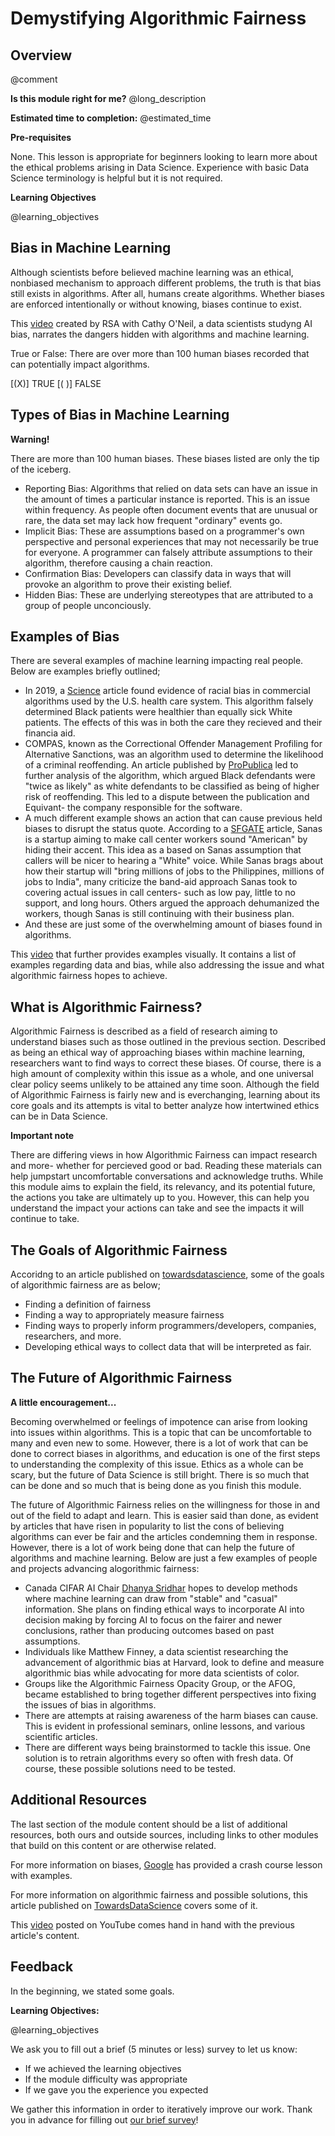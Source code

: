 <!--

author:   Joselinne Piedras-Sarabia
email:    piedrassaj@chop.edu
version:  1.0.0
module_template_version: 3.0.0
language: EN
narrator: UK English Female
title: Demystifying Algorithmic Fairness

comment:  An introduction to world of Algorithmic Fairness and the overarching problem it is attempting to fix.

long_description: This module aims to give brief overview on what the issue of bias in machine learning entails and its impact in real life scenarios. Algorithmic fairness is tackling biases with the intent of correcting and understanding the problem. Basic Data Science terminology will be helpful but it is not required for this module. 

estimated_time: 25 mins

@learning_objectives  

After completion of this module, learners will be able to:

- Articulate the meaning of bias and recall examples of bias in real-life scenarios
- List some of the biases listed in the module
- Understand what algorithmic fairness is and its goals
- Understand the future of algorithmic fairness

@end

link:  https://chop-dbhi-arcus-education-website-assets.s3.amazonaws.com/css/styles.css

script: https://kit.fontawesome.com/83b2343bd4.js

-->

# Demystifying Algorithmic Fairness 

<div class = "overview">

## Overview
@comment

**Is this module right for me?** 
@long_description

**Estimated time to completion:** 
@estimated_time

**Pre-requisites**

None. This lesson is appropriate for beginners looking to learn more about the ethical problems arising in Data Science. Experience with basic Data Science terminology is helpful but it is not required.

**Learning Objectives**

@learning_objectives

</div>

## Bias in Machine Learning

Although scientists before believed machine learning was an ethical, nonbiased mechanism to approach different problems, the truth is that bias still exists in algorithms. After all, humans create algorithms. Whether biases are enforced intentionally or without knowing, biases continue to exist.

This [video](https://www.youtube.com/watch?v=heQzqX35c9A) created by RSA with Cathy O'Neil, a data scientists studyng AI bias, narrates the dangers hidden with algorithms and machine learning.


True or False: There are over more than 100 human biases recorded that can potentially impact algorithms.

[(X)] TRUE
[( )] FALSE


## Types of Bias in Machine Learning

<div class = "warning">
<b style="color: rgb(var(--color-highlight));">Warning!</b><br>

There are more than 100 human biases. These biases listed are only the tip of the iceberg.
</div>

* Reporting Bias: Algorithms that relied on data sets can have an issue in the amount of times a particular instance is reported. This is an issue within frequency. As people often document events that are unusual or rare, the data set may lack how frequent "ordinary" events go.
* Implicit Bias: These are assumptions based on a programmer's own perspective and personal experiences that may not necessarily be true for everyone. A programmer can falsely attribute assumptions to their algorithm, therefore causing a chain reaction. 
* Confirmation Bias: Developers can classify data in ways that will provoke an algorithm to prove their existing belief.
* Hidden Bias: These are underlying stereotypes that are attributed to a group of people unconciously. 

## Examples of Bias 

There are several examples of machine learning impacting real people. Below are examples briefly outlined;

* In 2019, a [Science](https://www.scientificamerican.com/article/racial-bias-found-in-a-major-health-care-risk-algorithm/) article found evidence of racial bias in commercial algorithms used by the U.S. health care system. This algorithm falsely determined Black patients were healthier than equally sick White patients. The effects of this was in both the care they recieved and their financia aid.
* COMPAS, known as the Correctional Offender Management Profiling for Alternative Sanctions, was an algorithm used to determine the likelihood of a criminal reoffending. An article published by [ProPublica](https://www.propublica.org/article/how-we-analyzed-the-compas-recidivism-algorithm) led to further analysis of the algorithm, which argued Black defendants were "twice as likely" as white defendants to be classified as being of higher risk of reoffending. This led to a dispute between the publication and Equivant- the company responsible for the software. 
* A much different example shows an action that can cause previous held biases to disrupt the status quote. According to a [SFGATE](https://www.sfgate.com/news/article/sanas-startup-creates-american-voice-17382771.php) article, Sanas is a startup aiming to make call center workers sound "American" by hiding their accent. This idea as a based on Sanas assumption that callers will be nicer to hearing a "White" voice.  While Sanas brags about how their startup will "bring millions of jobs to the Philippines, millions of jobs to India", many criticize the band-aid approach Sanas took to covering actual issues in call centers- such as low pay, little to no support, and long hours. Others argued the approach dehumanized the workers, though Sanas is still continuing with their business plan. 
* And these are just some of the overwhelming amount of biases found in algorithms.

This [video](https://www.youtube.com/watch?v=gV0_raKR2UQ) that further provides examples visually. It contains a list of examples regarding data and bias, while also addressing the issue and what algorithmic fairness hopes to achieve. 


## What is Algorithmic Fairness?

Algorithmic Fairness is  described as a field of research aiming to understand biases such as those outlined in the previous section. Described as being an ethical way of approaching biases within machine learning, researchers want to find ways to correct these biases. Of course, there is a high amount of complexity within this issue as a whole, and one universal clear policy seems unlikely to be attained any time soon. Although the field of Algorithmic Fairness is fairly new and is everchanging, learning about its core goals and its attempts is vital to better analyze how intertwined ethics can be in Data Science. 


<div class = "important">
<b style="color: rgb(var(--color-highlight));">Important note</b><br>

There are differing views in how Algorithmic Fairness can impact research and more- whether for percieved good or bad. Reading these materials can help jumpstart uncomfortable conversations and acknowledge truths. While this module aims to explain the field, its relevancy, and its potential future, the actions you take are ultimately up to you. However, this can help you understand the impact your actions can take and see the impacts it will continue to take. 

</div>


## The Goals of Algorithmic Fairness

Accoridng to an article published on [towardsdatascience](https://towardsdatascience.com/what-is-algorithm-fairness-3182e161cf9f), some of the goals of algorithmic fairness are as below;

* Finding a definition of fairness
* Finding a way to appropriately measure fairness
* Finding ways to properly inform programmers/developers, companies, researchers, and more.
* Developing ethical ways to collect data that will be interpreted as fair.

## The Future of Algorithmic Fairness

<div class = "care">
<b style="color: rgb(var(--color-highlight));">A little encouragement...</b><br>

Becoming overwhelmed or feelings of impotence can arise from looking into issues within algorithms. This is a topic that can be uncomfortable to many and even new to some. However, there is a lot of work that can be done to correct biases in algorithms, and education is one of the first steps to understanding the complexity of this issue. Ethics as a whole can be scary, but the future of Data Science is still bright. There is so much that can be done and so much that is being done as you finish this module. 
</div>

The future of Algorithmic Fairness relies on the willingness for those in and out of the field to adapt and learn. This is easier said than done, as evident by articles that have risen in popularity to list the cons of believing algorithms can ever be fair and the articles condemning them in response. However, there is a lot of work being done that can help the future of algorithms and machine learning. Below are just a few examples of people and projects advancing alogorithmic fairness:

* Canada CIFAR AI Chair [Dhanya Sridhar](https://cifar.ca/cifarnews/2022/09/12/believe-the-impossible-the-future-of-fairness-in-ai/) hopes to develop methods where machine learning can draw from "stable" and "casual" information. She plans on finding ethical ways to incorporate AI into decision making by forcing AI to focus on the fairer and newer conclusions, rather than producing outcomes based on past assumptions.
* Individuals like Matthew Finney, a data scientist researching the advancement of algorithmic bias at Harvard, look to define and measure algorithmic bias while advocating for more data scientists of color. 
* Groups like the Algorithmic Fairness Opacity Group, or the AFOG, became established to bring together different perspectives into fixing the issues of bias in algorithms. 
* There are attempts at raising awareness of the harm biases can cause. This is evident in professional seminars, online lessons, and various scientific articles.
* There are different ways being brainstormed to tackle this issue. One solution is to retrain algorithms every so often with fresh data. Of course, these possible solutions need to be tested.


## Additional Resources

The last section of the module content should be a list of additional resources, both ours and outside sources, including links to other modules that build on this content or are otherwise related.

For more information on biases, [Google](https://developers.google.com/machine-learning/crash-course/fairness/types-of-bias) has provided a crash course lesson with examples. 

For more information on algorithmic fairness and possible solutions, this article published on [TowardsDataScience](https://towardsdatascience.com/what-is-algorithm-fairness-3182e161cf9f) covers some of it. 

This [video](https://youtu.be/WNvQG2WqJG0) posted on YouTube comes hand in hand with the previous article's content. 


## Feedback

In the beginning, we stated some goals.

**Learning Objectives:**

@learning_objectives

We ask you to fill out a brief (5 minutes or less) survey to let us know:

* If we achieved the learning objectives
* If the module difficulty was appropriate
* If we gave you the experience you expected

We gather this information in order to iteratively improve our work.  Thank you in advance for filling out [our brief survey](https://redcap.chop.edu/surveys/?s=KHTXCXJJ93&module_name=%22Module+Template%22)!
